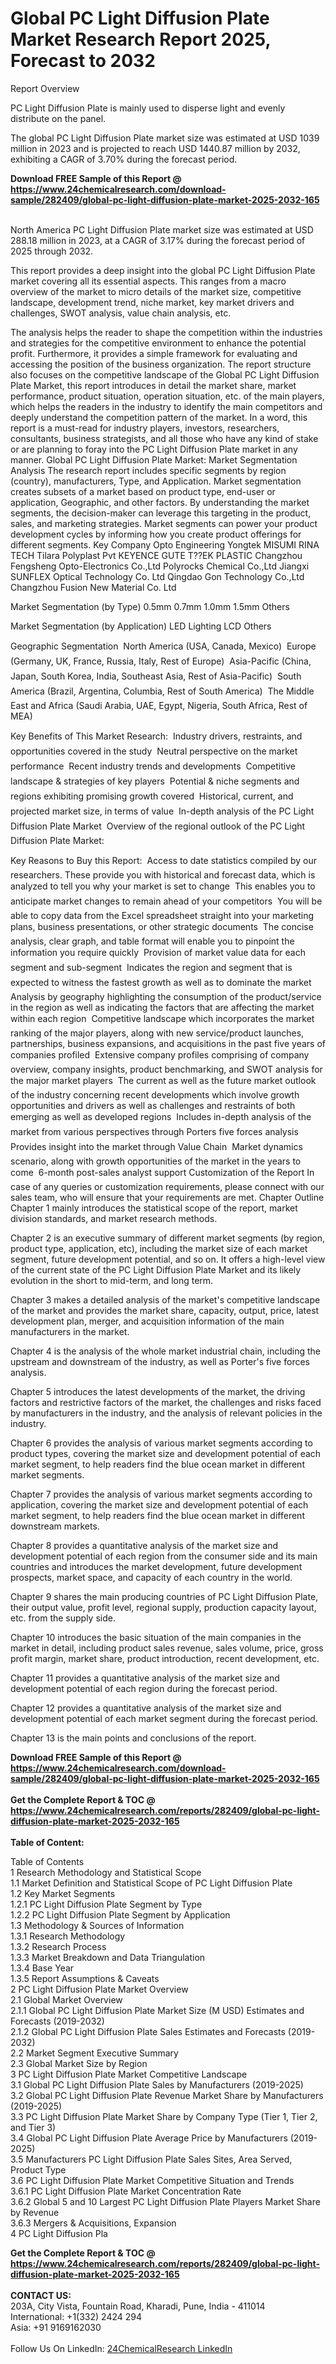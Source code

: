 <h1>Global PC Light Diffusion Plate Market Research Report 2025, Forecast to 2032</h1><p>Report Overview</p><p>
PC Light Diffusion Plate is mainly used to disperse light and evenly distribute on the panel.</p><p>
The global PC Light Diffusion Plate market size was estimated at USD 1039 million in 2023 and is projected to reach USD 1440.87 million by 2032, exhibiting a CAGR of 3.70% during the forecast period.</p><div><b>Download FREE Sample of this Report @ 
            <a href="https://www.24chemicalresearch.com/download-sample/282409/global-pc-light-diffusion-plate-market-2025-2032-165">
            https://www.24chemicalresearch.com/download-sample/282409/global-pc-light-diffusion-plate-market-2025-2032-165</a></b></div><br><p>
North America PC Light Diffusion Plate market size was estimated at USD 288.18 million in 2023, at a CAGR of 3.17% during the forecast period of 2025 through 2032.</p><p>
This report provides a deep insight into the global PC Light Diffusion Plate market covering all its essential aspects. This ranges from a macro overview of the market to micro details of the market size, competitive landscape, development trend, niche market, key market drivers and challenges, SWOT analysis, value chain analysis, etc.</p><p>
The analysis helps the reader to shape the competition within the industries and strategies for the competitive environment to enhance the potential profit. Furthermore, it provides a simple framework for evaluating and accessing the position of the business organization. The report structure also focuses on the competitive landscape of the Global PC Light Diffusion Plate Market, this report introduces in detail the market share, market performance, product situation, operation situation, etc. of the main players, which helps the readers in the industry to identify the main competitors and deeply understand the competition pattern of the market.
In a word, this report is a must-read for industry players, investors, researchers, consultants, business strategists, and all those who have any kind of stake or are planning to foray into the PC Light Diffusion Plate market in any manner.
Global PC Light Diffusion Plate Market: Market Segmentation Analysis
The research report includes specific segments by region (country), manufacturers, Type, and Application. Market segmentation creates subsets of a market based on product type, end-user or application, Geographic, and other factors. By understanding the market segments, the decision-maker can leverage this targeting in the product, sales, and marketing strategies. Market segments can power your product development cycles by informing how you create product offerings for different segments.
Key Company
Opto Engineering
Yongtek
MISUMI
RINA TECH
Tilara Polyplast Pvt
KEYENCE
GUTE T??EK PLASTIC
Changzhou Fengsheng Opto-Electronics Co.,Ltd
Polyrocks Chemical Co.,Ltd
Jiangxi SUNFLEX Optical Technology Co.
Ltd
Qingdao Gon Technology Co.,Ltd
Changzhou Fusion New Material Co.
Ltd</p><p>
Market Segmentation (by Type)
0.5mm
0.7mm
1.0mm
1.5mm
Others</p><p>
Market Segmentation (by Application)
LED Lighting
LCD
Others</p><p>
Geographic Segmentation
 North America (USA, Canada, Mexico)
 Europe (Germany, UK, France, Russia, Italy, Rest of Europe)
 Asia-Pacific (China, Japan, South Korea, India, Southeast Asia, Rest of Asia-Pacific)
 South America (Brazil, Argentina, Columbia, Rest of South America)
 The Middle East and Africa (Saudi Arabia, UAE, Egypt, Nigeria, South Africa, Rest of MEA)</p><p>
Key Benefits of This Market Research:
 Industry drivers, restraints, and opportunities covered in the study
 Neutral perspective on the market performance
 Recent industry trends and developments
 Competitive landscape &amp; strategies of key players
 Potential &amp; niche segments and regions exhibiting promising growth covered
 Historical, current, and projected market size, in terms of value
 In-depth analysis of the PC Light Diffusion Plate Market
 Overview of the regional outlook of the PC Light Diffusion Plate Market:</p><p>
Key Reasons to Buy this Report:
 Access to date statistics compiled by our researchers. These provide you with historical and forecast data, which is analyzed to tell you why your market is set to change
 This enables you to anticipate market changes to remain ahead of your competitors
 You will be able to copy data from the Excel spreadsheet straight into your marketing plans, business presentations, or other strategic documents
 The concise analysis, clear graph, and table format will enable you to pinpoint the information you require quickly
 Provision of market value data for each segment and sub-segment
 Indicates the region and segment that is expected to witness the fastest growth as well as to dominate the market
 Analysis by geography highlighting the consumption of the product/service in the region as well as indicating the factors that are affecting the market within each region
 Competitive landscape which incorporates the market ranking of the major players, along with new service/product launches, partnerships, business expansions, and acquisitions in the past five years of companies profiled
 Extensive company profiles comprising of company overview, company insights, product benchmarking, and SWOT analysis for the major market players
 The current as well as the future market outlook of the industry concerning recent developments which involve growth opportunities and drivers as well as challenges and restraints of both emerging as well as developed regions
 Includes in-depth analysis of the market from various perspectives through Porters five forces analysis
 Provides insight into the market through Value Chain
 Market dynamics scenario, along with growth opportunities of the market in the years to come
 6-month post-sales analyst support
Customization of the Report
In case of any queries or customization requirements, please connect with our sales team, who will ensure that your requirements are met.
Chapter Outline
Chapter 1 mainly introduces the statistical scope of the report, market division standards, and market research methods.</p><p>
Chapter 2 is an executive summary of different market segments (by region, product type, application, etc), including the market size of each market segment, future development potential, and so on. It offers a high-level view of the current state of the PC Light Diffusion Plate Market and its likely evolution in the short to mid-term, and long term.</p><p>
Chapter 3 makes a detailed analysis of the market's competitive landscape of the market and provides the market share, capacity, output, price, latest development plan, merger, and acquisition information of the main manufacturers in the market.</p><p>
Chapter 4 is the analysis of the whole market industrial chain, including the upstream and downstream of the industry, as well as Porter's five forces analysis.</p><p>
Chapter 5 introduces the latest developments of the market, the driving factors and restrictive factors of the market, the challenges and risks faced by manufacturers in the industry, and the analysis of relevant policies in the industry.</p><p>
Chapter 6 provides the analysis of various market segments according to product types, covering the market size and development potential of each market segment, to help readers find the blue ocean market in different market segments.</p><p>
Chapter 7 provides the analysis of various market segments according to application, covering the market size and development potential of each market segment, to help readers find the blue ocean market in different downstream markets.</p><p>
Chapter 8 provides a quantitative analysis of the market size and development potential of each region from the consumer side and its main countries and introduces the market development, future development prospects, market space, and capacity of each country in the world.</p><p>
Chapter 9 shares the main producing countries of PC Light Diffusion Plate, their output value, profit level, regional supply, production capacity layout, etc. from the supply side.</p><p>
Chapter 10 introduces the basic situation of the main companies in the market in detail, including product sales revenue, sales volume, price, gross profit margin, market share, product introduction, recent development, etc.</p><p>
Chapter 11 provides a quantitative analysis of the market size and development potential of each region during the forecast period.</p><p>
Chapter 12 provides a quantitative analysis of the market size and development potential of each market segment during the forecast period.</p><p>
Chapter 13 is the main points and conclusions of the report.</p><p>
</p><div><b>Download FREE Sample of this Report @ 
            <a href="https://www.24chemicalresearch.com/download-sample/282409/global-pc-light-diffusion-plate-market-2025-2032-165">
            https://www.24chemicalresearch.com/download-sample/282409/global-pc-light-diffusion-plate-market-2025-2032-165</a></b></div><br><div><b>Get the Complete Report & TOC @ 
            <a href="https://www.24chemicalresearch.com/reports/282409/global-pc-light-diffusion-plate-market-2025-2032-165">
            https://www.24chemicalresearch.com/reports/282409/global-pc-light-diffusion-plate-market-2025-2032-165</a></b></div><br>
            <b>Table of Content:</b><p>Table of Contents<br />
1 Research Methodology and Statistical Scope<br />
1.1 Market Definition and Statistical Scope of PC Light Diffusion Plate<br />
1.2 Key Market Segments<br />
1.2.1 PC Light Diffusion Plate Segment by Type<br />
1.2.2 PC Light Diffusion Plate Segment by Application<br />
1.3 Methodology & Sources of Information<br />
1.3.1 Research Methodology<br />
1.3.2 Research Process<br />
1.3.3 Market Breakdown and Data Triangulation<br />
1.3.4 Base Year<br />
1.3.5 Report Assumptions & Caveats<br />
2 PC Light Diffusion Plate Market Overview<br />
2.1 Global Market Overview<br />
2.1.1 Global PC Light Diffusion Plate Market Size (M USD) Estimates and Forecasts (2019-2032)<br />
2.1.2 Global PC Light Diffusion Plate Sales Estimates and Forecasts (2019-2032)<br />
2.2 Market Segment Executive Summary<br />
2.3 Global Market Size by Region<br />
3 PC Light Diffusion Plate Market Competitive Landscape<br />
3.1 Global PC Light Diffusion Plate Sales by Manufacturers (2019-2025)<br />
3.2 Global PC Light Diffusion Plate Revenue Market Share by Manufacturers (2019-2025)<br />
3.3 PC Light Diffusion Plate Market Share by Company Type (Tier 1, Tier 2, and Tier 3)<br />
3.4 Global PC Light Diffusion Plate Average Price by Manufacturers (2019-2025)<br />
3.5 Manufacturers PC Light Diffusion Plate Sales Sites, Area Served, Product Type<br />
3.6 PC Light Diffusion Plate Market Competitive Situation and Trends<br />
3.6.1 PC Light Diffusion Plate Market Concentration Rate<br />
3.6.2 Global 5 and 10 Largest PC Light Diffusion Plate Players Market Share by Revenue<br />
3.6.3 Mergers & Acquisitions, Expansion<br />
4 PC Light Diffusion Pla</p><div><b>Get the Complete Report & TOC @ 
            <a href="https://www.24chemicalresearch.com/reports/282409/global-pc-light-diffusion-plate-market-2025-2032-165">
            https://www.24chemicalresearch.com/reports/282409/global-pc-light-diffusion-plate-market-2025-2032-165</a></b></div><br><b>CONTACT US:</b><br>
            203A, City Vista, Fountain Road, Kharadi, Pune, India - 411014<br>
            International: +1(332) 2424 294<br>
            Asia: +91 9169162030 <br><br>
            Follow Us On LinkedIn: <a href="https://www.linkedin.com/company/24chemicalresearch/">24ChemicalResearch LinkedIn</a>